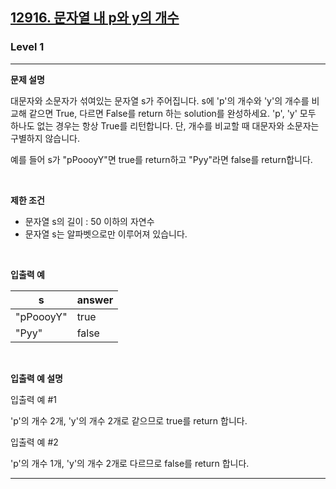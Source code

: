 <h2><a href="https://school.programmers.co.kr/learn/courses/30/lessons/12916">12916. 문자열 내 p와 y의 개수
</a></h2>

<h3>Level 1</h3>
<hr><div>

<p><strong>문제 설명</strong></p>
대문자와 소문자가 섞여있는 문자열 s가 주어집니다. s에 'p'의 개수와 'y'의 개수를 비교해 같으면 True, 다르면 False를 return 하는 solution를 완성하세요. 'p', 'y' 모두 하나도 없는 경우는 항상 True를 리턴합니다. 단, 개수를 비교할 때 대문자와 소문자는 구별하지 않습니다.

예를 들어 s가 "pPoooyY"면 true를 return하고 "Pyy"라면 false를 return합니다.

<p>&nbsp;</p>

<p><strong>제한 조건</strong></p>
<ul>
	<li>
        문자열 s의 길이 : 50 이하의 자연수
    </li>
	<li>
        문자열 s는 알파벳으로만 이루어져 있습니다.
    </li>
</ul>

<p>&nbsp;</p>

<p><strong>입출력 예</strong></p>

| s         | 	answer |
|-----------|---------|
| "pPoooyY" | 	true   |
| "Pyy"     | 	false  |


<p>&nbsp;</p>
<p><strong>입출력 예 설명</strong></p>

입출력 예 #1


'p'의 개수 2개, 'y'의 개수 2개로 같으므로 true를 return 합니다.

입출력 예 #2


'p'의 개수 1개, 'y'의 개수 2개로 다르므로 false를 return 합니다.

---

